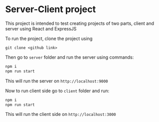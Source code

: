 # Server-Client project
This project is intended to test creating projects of two parts, client and server using React and ExpressJS

To run the project, clone the project using
```
git clone <github link>
```

Then go to `server` folder and run the server using commands:

```bash
npm i
npm run start
```
This will run the server on `http://localhost:9000`

Now to run client side go to `client` folder and run:

```bash
npm i
npm run start
```

This will run the client side on `http://localhost:3000`